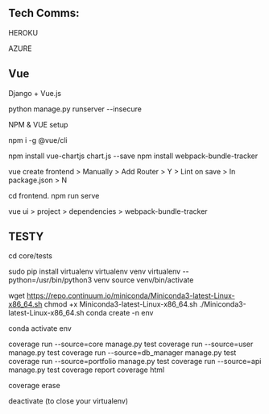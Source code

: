 ## Tech Comms:





HEROKU


AZURE


## Vue

Django + Vue.js

python manage.py runserver --insecure

NPM & VUE setup

npm i -g @vue/cli

npm install vue-chartjs chart.js --save npm install webpack-bundle-tracker

vue create frontend > Manually > Add Router > Y > Lint on save > In package.json > N

cd frontend. npm run serve

vue ui > project > dependencies > webpack-bundle-tracker


## TESTY

cd core/tests


sudo pip install virtualenv
virtualenv venv
virtualenv --python=/usr/bin/python3 venv
source venv/bin/activate

wget https://repo.continuum.io/miniconda/Miniconda3-latest-Linux-x86_64.sh
chmod +x Miniconda3-latest-Linux-x86_64.sh
./Miniconda3-latest-Linux-x86_64.sh
conda create -n env


conda activate env


coverage run --source=core manage.py test
coverage run --source=user manage.py test
coverage run --source=db_manager manage.py test
coverage run --source=portfolio manage.py test
coverage run --source=api manage.py test
coverage report
coverage html

coverage erase

deactivate (to close your virtualenv)

